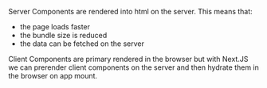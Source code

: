 Server Components are rendered into html on the server. This means that:
- the page loads faster
- the bundle size is reduced
- the data can be fetched on the server

Client Components are primary rendered in the browser but with Next.JS we can prerender client components on the server and then hydrate them in the browser on app mount.